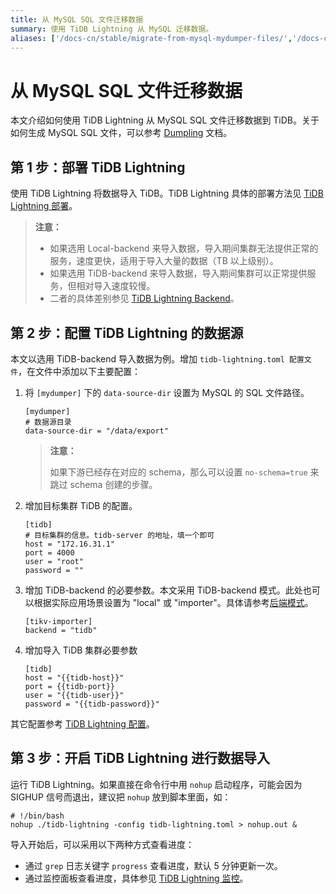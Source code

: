 ```yaml
---
title: 从 MySQL SQL 文件迁移数据
summary: 使用 TiDB Lightning 从 MySQL 迁移数据。
aliases: ['/docs-cn/stable/migrate-from-mysql-mydumper-files/','/docs-cn/v4.0/migrate-from-mysql-mydumper-files/','/zh/tidb/stable/migrate-from-mysql-mydumper-files/','/zh/tidb/v4.0/migrate-from-mysql-mydumper-files/']
---
```


# 从 MySQL SQL 文件迁移数据

本文介绍如何使用 TiDB Lightning 从 MySQL SQL 文件迁移数据到 TiDB。关于如何生成 MySQL SQL 文件，可以参考 [Dumpling](/dumpling-overview.md) 文档。

## 第 1 步：部署 TiDB Lightning

使用 TiDB Lightning 将数据导入 TiDB。TiDB Lightning 具体的部署方法见 [TiDB Lightning 部署](/tidb-lightning/deploy-tidb-lightning.md)。

> **注意：**
> 
> - 如果选用 Local-backend 来导入数据，导入期间集群无法提供正常的服务，速度更快，适用于导入大量的数据（TB 以上级别）。
> - 如果选用 TiDB-backend 来导入数据，导入期间集群可以正常提供服务，但相对导入速度较慢。
> - 二者的具体差别参见 [TiDB Lightning Backend](/tidb-lightning/tidb-lightning-backends.md)。

## 第 2 步：配置 TiDB Lightning 的数据源

本文以选用 TiDB-backend 导入数据为例。增加 `tidb-lightning.toml 配置文件`，在文件中添加以下主要配置：

1. 将 `[mydumper]` 下的 `data-source-dir` 设置为 MySQL 的 SQL 文件路径。

    ```
    [mydumper]
    # 数据源目录
    data-source-dir = "/data/export"
    ```

    > **注意：**
    >
    > 如果下游已经存在对应的 schema，那么可以设置 `no-schema=true` 来跳过 schema 创建的步骤。

2. 增加目标集群 TiDB 的配置。

    ```
    [tidb]
    # 目标集群的信息。tidb-server 的地址，填一个即可
    host = "172.16.31.1"
    port = 4000
    user = "root"
    password = ""
    ```

3. 增加 TiDB-backend 的必要参数。本文采用 TiDB-backend 模式。此处也可以根据实际应用场景设置为 "local" 或 "importer"。具体请参考[后端模式](/tidb-lightning/tidb-lightning-backends.md)。

    ```
    [tikv-importer]
    backend = "tidb"
    ```
    
4. 增加导入 TiDB 集群必要参数
    
    ```
    [tidb]
    host = "{{tidb-host}}"
    port = {{tidb-port}}
    user = "{{tidb-user}}"
    password = "{{tidb-password}}"
    ```

其它配置参考 [TiDB Lightning 配置](/tidb-lightning/tidb-lightning-configuration.md)。

## 第 3 步：开启 TiDB Lightning 进行数据导入

运行 TiDB Lightning。如果直接在命令行中用 `nohup` 启动程序，可能会因为 SIGHUP 信号而退出，建议把 `nohup` 放到脚本里面，如：

```
# !/bin/bash
nohup ./tidb-lightning -config tidb-lightning.toml > nohup.out &
```

导入开始后，可以采用以下两种方式查看进度：

- 通过 `grep` 日志关键字 `progress` 查看进度，默认 5 分钟更新一次。
- 通过监控面板查看进度，具体参见 [TiDB Lightning 监控](/tidb-lightning/monitor-tidb-lightning.md)。

